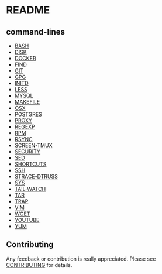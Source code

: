 README
======

command-lines
-------------

* [BASH](BASH.md)
* [DISK](DISK.md)
* [DOCKER](DOCKER.md)
* [FIND](FIND.md)
* [GIT](GIT.md)
* [GPG](GPG.md)
* [INITD](INITD.md)
* [LESS](LESS.md)
* [MYSQL](MYSQL.md)
* [MAKEFILE](MAKEFILE.md)
* [OSX](OSX.md)
* [POSTGRES](POSTGRES.md)
* [PROXY](PROXY.md)
* [REGEXP](REGEXP.md)
* [RPM](RPM.md)
* [RSYNC](RSYNC.md)
* [SCREEN-TMUX](SCREEN-TMUX.md)
* [SECURITY](SECURITY.md)
* [SED](SED.md)
* [SHORTCUTS](SHORTCUTS.md)
* [SSH](SSH.md)
* [STRACE-DTRUSS](STRACE-DTRUSS.md)
* [SYS](SYS.md)
* [TAIL-WATCH](TAIL-WATCH.md)
* [TAR](TAR.md)
* [TRAP](TRAP.md)
* [VIM](VIM.md)
* [WGET](WGET.md)
* [YOUTUBE](YOUTUBE.md)
* [YUM](YUM.md)

Contributing
------------

Any feedback or contribution is really appreciated. Please see [CONTRIBUTING](CONTRIBUTING.md) for details.
